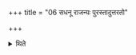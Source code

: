 +++
title = "06 सधनू राजन्यः पुरस्तादुत्तरतो"

+++

<details><summary>थिते</summary>

6. A Kṣatriya is situated in front or to the left, with a bow. 
</details>
